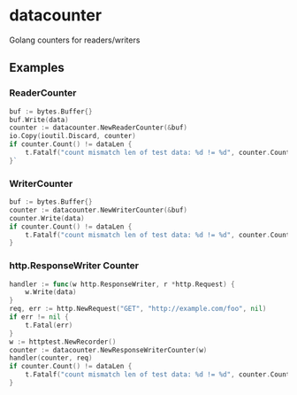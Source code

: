 # datacounter
Golang counters for readers/writers

## Examples 
### ReaderCounter
```go
buf := bytes.Buffer{}
buf.Write(data)
counter := datacounter.NewReaderCounter(&buf)
io.Copy(ioutil.Discard, counter)
if counter.Count() != dataLen {
	t.Fatalf("count mismatch len of test data: %d != %d", counter.Count(), len(data))
}`
```
### WriterCounter
```go
buf := bytes.Buffer{}
counter := datacounter.NewWriterCounter(&buf)
counter.Write(data)
if counter.Count() != dataLen {
	t.Fatalf("count mismatch len of test data: %d != %d", counter.Count(), len(data))
}
```
### http.ResponseWriter Counter
```go
handler := func(w http.ResponseWriter, r *http.Request) {
	w.Write(data)
}
req, err := http.NewRequest("GET", "http://example.com/foo", nil)
if err != nil {
	t.Fatal(err)
}
w := httptest.NewRecorder()
counter := datacounter.NewResponseWriterCounter(w)
handler(counter, req)
if counter.Count() != dataLen {
	t.Fatalf("count mismatch len of test data: %d != %d", counter.Count(), len(data))
}
```
